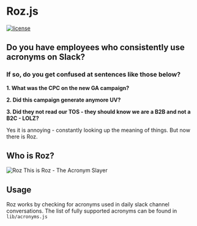 # Roz.js
[![license](http://img.shields.io/badge/license-MIT-blue.svg?style=flat)](https://raw.githubusercontent.com/mishk0/slack-bot-api/master/LICENSE)

## Do you have employees who consistently use acronyms on Slack?

### If so, do you get confused at sentences like those below?

**1. What was the CPC on the new GA campaign?**

**2. Did this campaign generate anymore UV?**

**3. Did they not read our TOS - they should know we are a B2B and not a B2C - LOLZ?**

Yes it is annoying - constantly looking up the meaning of things. But now there is Roz. 

## Who is Roz?

![Roz](https://s3.amazonaws.com/random-fun/Roz-in-Monsters-Inc..jpg "Roz the Acronym Slayer")
This is Roz - The Acronym Slayer

## Usage

Roz works by checking for acronyms used in daily slack channel conversations. The list of fully supported acronyms can be found in `lib/acronyms.js`

